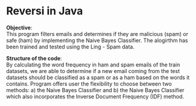 # Reversi in Java


**Objective**:  
This program filters emails and determines if they are malicious (spam) or safe (ham) by implementing the Naive Bayes Classifier. The alogirthm has been trained and tested using the Ling - Spam data.

**Structure of the code**:  
By calculating the word frequency in ham and spam emails of the train datasets, we are able to determine if a new email coming from the test datasets should be classified as a spam or as a ham based on the words it contains. Program offers user the flexibility to choose between two methods: a) the Naive Bayes Classifier and b) the Naive Bayes Classifier which also incorporates the Inverse Document Frequency (IDF) method.
